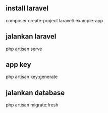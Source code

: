 ## install laravel
composer create-project laravel/ example-app

## jalankan laravel
php artisan serve
 
 ## app key
php artisan key:generate
## jalankan database
php artisan migrate:fresh
